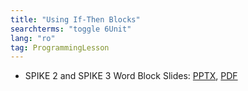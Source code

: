 ```yaml
---
title: "Using If-Then Blocks"
searchterms: "toggle 6Unit"
lang: "ro"
tag: ProgrammingLesson
---
```

 <ul>
 <li class="ng-binding">SPIKE 2 and SPIKE 3 Word Block Slides:
 <a href="ProgrammingLessons/IfThenBlocks(rom).pptx">PPTX</a>,
 <a href="ProgrammingLessons/IfThenBlocks(rom).pdf">PDF</a>
 </li>

 </ul>
